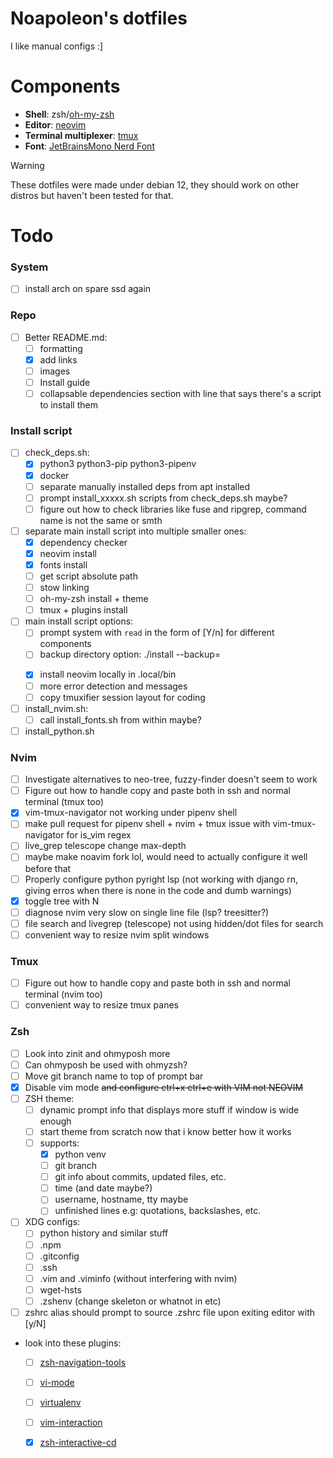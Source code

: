 # Noapoleon's dotfiles
I like manual configs :]

# Components
 - **Shell**: zsh/[oh-my-zsh](https://github.com/ohmyzsh/ohmyzsh)
 - **Editor**: [neovim](https://github.com/neovim/neovim)
 - **Terminal multiplexer**: [tmux](https://github.com/tmux/tmux)
 - **Font**: [JetBrainsMono Nerd Font](https://www.nerdfonts.com/font-downloads)

> [!WARNING]
> These dotfiles were made under debian 12, they should work on other distros but haven't been tested for that.

# Todo
### System
- [ ] install arch on spare ssd again

### Repo
- [ ] Better README.md:
    - [ ] formatting
    - [x] add links
    - [ ] images
    - [ ] Install guide
    - [ ] collapsable dependencies section with line that says there's a script to install them

### Install script
- [ ] check_deps.sh:
    - [x] python3 python3-pip python3-pipenv
    - [x] docker
    - [ ] separate manually installed deps from apt installed
    - [ ] prompt install_xxxxx.sh scripts from check_deps.sh maybe?
    - [ ] figure out how to check libraries like fuse and ripgrep, command name is not the same or smth
- [ ] separate main install script into multiple smaller ones:
    - [x] dependency checker
    - [x] neovim install
    - [x] fonts install
    - [ ] get script absolute path
    - [ ] stow linking
    - [ ] oh-my-zsh install + theme
    - [ ] tmux + plugins install
- [ ] main install script options:
    - [ ] prompt system with `read` in the form of [Y/n] for different components
    - [ ] backup directory option: ./install --backup=<dir>
    - [x] install neovim locally in .local/bin
    - [ ] more error detection and messages
    - [ ] copy tmuxifier session layout for coding
- [ ] install_nvim.sh:
    - [ ] call install_fonts.sh from within maybe?
- [ ] install_python.sh

### Nvim
- [ ] Investigate alternatives to neo-tree, fuzzy-finder doesn't seem to work
- [ ] Figure out how to handle copy and paste both in ssh and normal terminal (tmux too)
- [x] vim-tmux-navigator not working under pipenv shell
- [ ] make pull request for pipenv shell + nvim + tmux issue with vim-tmux-navigator for is_vim regex
- [ ] live_grep telescope change max-depth
- [ ] maybe make noavim fork lol, would need to actually configure it well before that
- [ ] Properly configure python pyright lsp (not working with django rn, giving erros when there is none in the code and dumb warnings)
- [x] toggle tree with <leader>N
- [ ] diagnose nvim very slow on single line file (lsp? treesitter?)
- [ ] file search and livegrep (telescope) not using hidden/dot files for search
- [ ] convenient way to resize nvim split windows

### Tmux
- [ ] Figure out how to handle copy and paste both in ssh and normal terminal (nvim too)
- [ ] convenient way to resize tmux panes

### Zsh
- [ ] Look into zinit and ohmyposh more
- [ ] Can ohmyposh be used with ohmyzsh?
- [ ] Move git branch name to top of prompt bar
- [x] Disable vim mode ~~and configure ctrl+x ctrl+e with VIM not NEOVIM~~
- [ ] ZSH theme:
    - [ ] dynamic prompt info that displays more stuff if window is wide enough
    - [ ] start theme from scratch now that i know better how it works
    - [ ] supports:
        - [x] python venv
        - [ ] git branch
        - [ ] git info about commits, updated files, etc.
        - [ ] time (and date maybe?)
        - [ ] username, hostname, tty maybe
        - [ ] unfinished lines e.g: quotations, backslashes, etc.
- [ ] XDG configs:
    - [ ] python history and similar stuff
    - [ ] .npm
    - [ ] .gitconfig
    - [ ] .ssh
    - [ ] .vim and .viminfo (without interfering with nvim)
    - [ ] wget-hsts
    - [ ] .zshenv (change skeleton or whatnot in etc)
- [ ] zshrc alias should prompt to source .zshrc file upon exiting editor with [y/N]
- look into these plugins:
    - [ ] [zsh-navigation-tools](https://github.com/ohmyzsh/ohmyzsh/tree/master/plugins/zsh-navigation-tools)
    - [ ] [vi-mode](https://github.com/ohmyzsh/ohmyzsh/tree/master/plugins/vi-mode)
    - [ ] [virtualenv](https://github.com/ohmyzsh/ohmyzsh/tree/master/plugins/virtualenv)
    - [ ] [vim-interaction](https://github.com/ohmyzsh/ohmyzsh/tree/master/plugins/vim-interaction)
    - [x] [zsh-interactive-cd](https://github.com/ohmyzsh/ohmyzsh/tree/master/plugins/zsh-interactive-cd)

